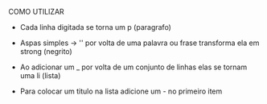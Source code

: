 COMO UTILIZAR

- Cada linha digitada se torna um p (paragrafo)

- Aspas simples -> '' por volta de uma palavra ou frase transforma ela em strong (negrito)

- Ao adicionar um _ por volta de um conjunto de linhas elas se tornam uma li (lista)

- Para colocar um titulo na lista adicione um - no primeiro item
